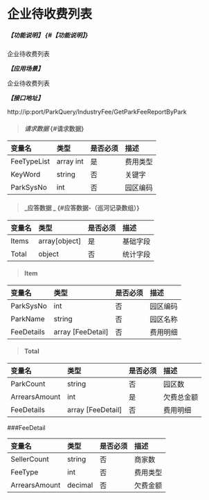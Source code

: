 # 企业待收费列表

##### _【功能说明】_ {#【功能说明】}

企业待收费列表

_**【应用场景】**_

企业待收费列表

_**【接口地址】**_

http://ip:port/ParkQuery/IndustryFee/GetParkFeeReportByPark

> #### _请求数据_ {#请求数据}

| 变量名 | 类型 | 是否必须 | 描述 |
| :--- | :--- | :--- | :--- |
| FeeTypeList |array int | 是 | 费用类型 |
| KeyWord| string| 否 | 关键字|
| ParkSysNo| int | 否 | 园区编码|


> #### _应答数据 _ {#应答数据-（巡河记录数组）}

| 变量名 | 类型 | 是否必须 | 描述 |
| :--- | :--- | :--- | :--- |
| Items | array[object] | 是 | 基础字段 |
| Total | object | 否 | 统计字段 |

> #### Item

| 变量名 | 类型 | 是否必须 | 描述 |
| :--- | :--- | :--- | :--- |
| ParkSysNo| int | 否 | 园区编码|
| ParkName | string | 否 | 园区名称|
| FeeDetails | array [FeeDetail] | 否 | 费用明细|

> #### Total

| 变量名 | 类型 | 是否必须 | 描述 |
| :--- | :--- | :--- | :--- |
| ParkCount | string | 否 | 园区数|
| ArrearsAmount | int | 是 | 欠费总金额  |
| FeeDetails | array [FeeDetail] | 否 | 费用明细|



###FeeDetail

| 变量名 | 类型 | 是否必须 | 描述 |
| :--- | :--- | :--- | :--- |
| SellerCount | string | 否 | 商家数|
| FeeType| int | 否 |费用类型|
| ArrearsAmount | decimal | 否 |欠费金额 |











